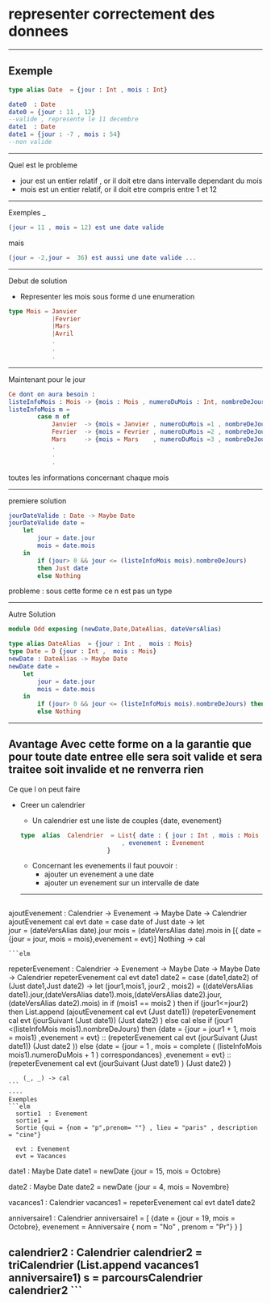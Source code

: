 <!--
- title : representer correctement des donnees
- description :
- author : 
- theme : solarized.css
- transition : convex
- slideNumber : true -->

<style type="text/css">
  .reveal li code { font-size:  100%; width : 600pt; }
</style>


# representer correctement des donnees



---

## Exemple

```elm
type alias Date  = {jour : Int , mois : Int}

date0  : Date
date0 = {jour : 11 , 12}
--valide , represente le 11 decembre
date1  : Date
date1 = {jour : -7 , mois : 54} 
--non valide

```
---
Quel est le probleme

- jour est un entier relatif , or il doit etre dans intervalle dependant du mois
- mois est un entier relatif, or il doit etre compris entre 1 et 12

----

Exemples _

```elm
(jour = 11 , mois = 12) est une date valide 
```
mais
```elm
(jour = -2,jour =  36) est aussi une date valide ...
```
---

Debut de solution

- Representer les mois sous forme d une enumeration
``` elm
type Mois = Janvier
            |Fevrier
            |Mars
            |Avril
            .
            .
            .
```


---

Maintenant pour le jour


``` elm
Ce dont on aura besoin :
listeInfoMois : Mois -> {mois : Mois , numeroDuMois : Int, nombreDeJours : Int}
listeInfoMois m = 
        case m of
            Janvier  -> {mois = Janvier , numeroDuMois =1 , nombreDeJours = 31}
            Fevrier  -> {mois = Fevrier , numeroDuMois =2 , nombreDeJours = 27}
            Mars     -> {mois = Mars    , numeroDuMois =3 , nombreDeJours = 31} 
            .
            .
            .
```
toutes les informations concernant chaque mois

----
premiere solution
```elm
jourDateValide : Date -> Maybe Date
jourDateValide date = 
    let 
        jour = date.jour
        mois = date.mois 
    in
        if (jour> 0 && jour <= (listeInfoMois mois).nombreDeJours)
        then Just date
        else Nothing

```
probleme : sous cette forme ce n est pas un type

----

Autre Solution

```elm
module Odd exposing (newDate,Date,DateAlias, dateVersAlias)

type alias DateAlias  = {jour : Int ,  mois : Mois}
type Date = D {jour : Int ,  mois : Mois}
newDate : DateAlias -> Maybe Date
newDate date = 
    let 
        jour = date.jour
        mois = date.mois 
    in
        if (jour> 0 && jour <= (listeInfoMois mois).nombreDeJours) then Just (D date)
        else Nothing
```

---
Avantage
Avec cette forme on a la garantie que pour toute date
 entree elle sera soit valide et sera traitee
soit invalide et ne renverra rien
----



Ce que l on peut faire 

- Creer un calendrier
    - Un calendrier est une liste de couples {date, evenement}
    ```elm
    type  alias  Calendrier  = List{ date : { jour : Int , mois : Mois }
                                , evenement : Evenement
                            }
    ```
    - Concernant les evenements il faut pouvoir :
        - ajouter un evenement a une date
        -  ajouter un evenement sur un intervalle de date

    ---
    ```elm
ajoutEvenement : Calendrier -> Evenement -> Maybe Date -> Calendrier 
ajoutEvenement cal evt date = 
    case date of
        Just date -> 
            let  
                jour  = (dateVersAlias  date).jour
                mois  = (dateVersAlias  date).mois
            in [{ date = {jour = jour, mois = mois},evenement = evt}]
        Nothing   -> cal

    ```elm
  repeterEvenement : Calendrier -> Evenement -> Maybe Date -> Maybe Date -> Calendrier
repeterEvenement cal evt date1 date2 =
    case (date1,date2) of 
        (Just date1,Just date2) ->
            let (jour1,mois1, jour2 , mois2) = ((dateVersAlias  date1).jour,(dateVersAlias  date1).mois,(dateVersAlias  date2).jour,(dateVersAlias  date2).mois)
            in
                if (mois1 == mois2 )
                    then
                    if (jour1<=jour2)
                    then List.append (ajoutEvenement cal evt (Just date1)) (repeterEvenement cal evt (jourSuivant (Just date1)) (Just date2) )
                    else  cal
                else
                    if (jour1 <(listeInfoMois mois1).nombreDeJours)
                    then  {date = {jour = jour1 + 1, mois = mois1} ,evenement = evt} :: (repeterEvenement cal evt (jourSuivant (Just date1)) (Just date2 ))
                    else {date = {jour = 1 , mois = complete ( (listeInfoMois mois1).numeroDuMois + 1 ) correspondances} ,evenement = evt} :: (repeterEvenement cal evt (jourSuivant (Just date1) ) (Just date2) )

        (_, _) -> cal
    ```
    ----
    Exemples
    ```elm
      sortie1  : Evenement
      sortie1 = 
      Sortie {qui = {nom = "p",prenom= ""} , lieu = "paris" , description = "cine"}

      evt : Evenement
      evt = Vacances

date1  : Maybe Date
date1 =   newDate {jour  = 15, mois = Octobre}

date2  : Maybe Date
date2 =  newDate {jour  = 4, mois = Novembre}

vacances1 : Calendrier
vacances1 = repeterEvenement cal evt date1 date2

anniversaire1 : Calendrier
anniversaire1 = [ {date =  {jour  = 19, mois = Octobre}, 
     evenement = Anniversaire  { nom  = "No" , prenom = "Pr"}
     }
    ]

calendrier2 : Calendrier 
calendrier2 = triCalendrier (List.append vacances1 anniversaire1)
s = parcoursCalendrier calendrier2
    ```
----

